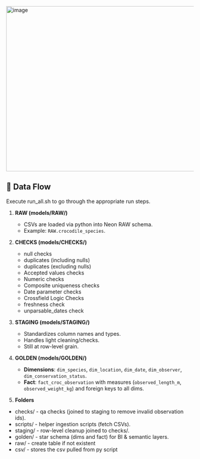 <img width="1544" height="444" alt="image" src="https://github.com/user-attachments/assets/a73b7aa4-a61a-40c6-ae55-4c3b0b8f14bb" />

## 🐊 Data Flow
Execute run_all.sh to go through the appropriate run steps.

1. **RAW (models/RAW/)**  
   - CSVs are loaded via python into Neon RAW schema.  
   - Example: `RAW.crocodile_species`.
  
3. **CHECKS (models/CHECKS/)**
   - null checks
   - duplicates (including nulls)
   - duplicates (excluding nulls)
   - Accepted values checks
   - Numeric checks
   - Composite uniqueness checks
   - Date parameter checks
   - Crossfield Logic Checks
   - freshness check
   - unparsable_dates check

2. **STAGING (models/STAGING/)**  
   - Standardizes column names and types.  
   - Handles light cleaning/checks.
   - Still at row-level grain.

3. **GOLDEN (models/GOLDEN/)**  
   - **Dimensions**: `dim_species`, `dim_location`, `dim_date`, `dim_observer`, `dim_conservation_status`.  
   - **Fact**: `fact_croc_observation` with measures (`observed_length_m`, `observed_weight_kg`) and foreign keys to all dims.  

4. **Folders** 
  - checks/ - qa checks (joined to staging to remove invalid observation ids).
  - scripts/ - helper ingestion scripts (fetch CSVs).
  - staging/ - row-level cleanup joined to checks/.
  - golden/ - star schema (dims and fact) for BI & semantic layers.
  - raw/ - create table if not existent
  - csv/ - stores the csv pulled from py script
